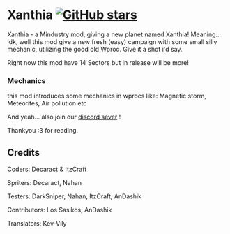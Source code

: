 # Xanthia [![GitHub stars](https://img.shields.io/github/stars/ItzCraft/Xanthia)](https://github.com/ItzCraft/Xanthia)
Xanthia - a Mindustry mod, giving a new planet named Xanthia! Meaning.... idk, well this mod give a new fresh (easy) campaign with some small silly mechanic, utilizing the good old Wproc. Give it a shot i'd say.

Right now this mod have 14 Sectors but in release will be more! 

### Mechanics
this mod introduces some mechanics in wprocs like: Magnetic storm, Meteorites, Air pollution etc

 
And yeah... also join our [discord sever](https://discord.com/invite/btUe3rhGuQ) ! 

Thankyou :3 for reading.



## Credits
Coders: Decaract & ItzCraft

Spriters: Decaract, Nahan

Testers: DarkSniper, Nahan, ItzCraft, AnDashik

Contributors: Los Sasikos, AnDashik

Translators: Kev-Vily
